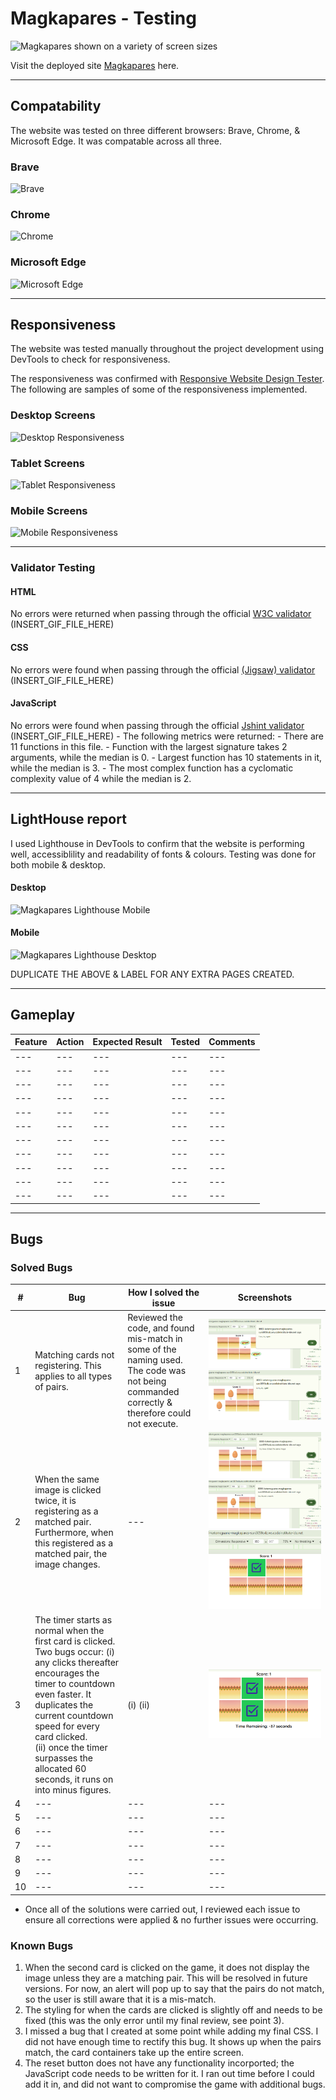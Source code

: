 # Magkapares - Testing

![Magkapares shown on a variety of screen sizes](INSERT_FILE_HERE)

Visit the deployed site [Magkapares](INSERT_LINK_HERE) here.


---

## Compatability

The website was tested on three different browsers: Brave, Chrome, & Microsoft Edge. It was compatable across all three.

  ### Brave
  ![Brave](INSERT_GIF_FILE_HERE)


  ### Chrome
  ![Chrome](INSERT_GIF_FILE_HERE)

  ### Microsoft Edge
  ![Microsoft Edge](INSERT_GIF_FILE_HERE)



---


## Responsiveness

The website was tested manually throughout the project development using DevTools to check for responsiveness.

The responsiveness was confirmed with [Responsive Website Design Tester](https://responsivedesignchecker.com/). The following are samples of some of the responsiveness implemented.


  ### Desktop Screens
  ![Desktop Responsiveness](INSERT_GIF_FILE_HERE)


  ### Tablet Screens
  ![Tablet Responsiveness](INSERT_GIF_FILE_HERE)


  ### Mobile Screens
  ![Mobile Responsiveness](INSERT_GIF_FILE_HERE)


---


### Validator Testing

#### HTML
  No errors were returned when passing through the official [W3C validator](https://validator.w3.org/nu/?doc=https%3A%2F%2Fcode-institute-org.github.io%2Flove-maths%2F)
  (INSERT_GIF_FILE_HERE)

#### CSS
  No errors were found when passing through the official [(Jigsaw) validator](https://jigsaw.w3.org/css-validator/validator?uri=https%3A%2F%2Fvalidator.w3.org%2Fnu%2F%3Fdoc%3Dhttps%253A%252F%252Fcode-institute-org.github.io%252Flove-maths%252F&profile=css3svg&usermedium=all&warning=1&vextwarning=&lang=en)
  (INSERT_GIF_FILE_HERE)

#### JavaScript
  No errors were found when passing through the official [Jshint validator](https://jshint.com/)
  (INSERT_GIF_FILE_HERE)
    - The following metrics were returned:
    - There are 11 functions in this file.
    - Function with the largest signature takes 2 arguments, while the median is 0.
    - Largest function has 10 statements in it, while the median is 3.
    - The most complex function has a cyclomatic complexity value of 4 while the median is 2.


---


## LightHouse report


I used Lighthouse in DevTools to confirm that the website is performing well, accessiblility and readability of fonts & colours. Testing was done for both mobile & desktop.

  #### Desktop
  ![Magkapares Lighthouse Mobile](INSERT_FILE_HERE)
  #### Mobile
  ![Magkapares Lighthouse Desktop](INSERT_FILE_HERE)

DUPLICATE THE ABOVE & LABEL FOR ANY EXTRA PAGES CREATED.


---


## Gameplay

| Feature | Action | Expected Result | Tested | Comments |
| --- | --- | --- | --- | --- |
| --- | --- | --- | --- | --- |
| --- | --- | --- | --- | --- |
| --- | --- | --- | --- | --- |
| --- | --- | --- | --- | --- |
| --- | --- | --- | --- | --- |
| --- | --- | --- | --- | --- |
| --- | --- | --- | --- | --- |
| --- | --- | --- | --- | --- |
| --- | --- | --- | --- | --- |
| --- | --- | --- | --- | --- |
| --- | --- | --- | --- | --- |


---

## Bugs

  ### Solved Bugs

  | # | Bug | How I solved the issue | Screenshots |
  | --- | --- | --- | --- |
  | 1 | Matching cards not registering. This applies to all types of pairs.  | Reviewed the code, and found mis-match in some of the naming used. The code was not being commanded correctly & therefore could not execute. | ![Not Matching 1](assets/images/bugs/pairs-not-matching-1.PNG)  ![Not Matching 2](assets/images/bugs/pairs-not-matching-2.PNG) |
  | 2 | When the same image is clicked twice, it is registering as a matched pair. Furthermore, when this registered as a matched pair, the image changes. | --- | ![Click Same Image 1](assets/images/bugs/click-same-image-1.PNG) ![Click Same Image 2](assets/images/bugs/click-same-image-2.PNG) ![Click Same Image 3](assets/images/bugs/click-same-image-3.PNG) |
  | 3 | The timer starts as normal when the first card is clicked. Two bugs occur: (i) any clicks thereafter encourages the timer to countdown even faster. It duplicates the current countdown speed for every card clicked. <br> (ii) once the timer surpasses the allocated 60 seconds, it runs on into minus figures. | (i) (ii) | ![Timer Glitch](assets/images/bugs/timer-glitch.PNG) |
  | 4 | --- | --- | --- |
  | 5 | --- | --- | --- |
  | 6 | --- | --- | --- |
  | 7 | --- | --- | --- |
  | 8 | --- | --- | --- |
  | 9 | --- | --- | --- |
  | 10 | --- | --- | --- |



  - Once all of the solutions were carried out, I reviewed each issue to ensure all corrections were applied & no further issues were occurring.

  ### Known Bugs

  1. When the second card is clicked on the game, it does not display the image unless they are a matching pair. This will be resolved in future versions. For now, an alert will pop up to say that the pairs do not match, so the user is still aware that it is a mis-match.
  2. The styling for when the cards are clicked is slightly off and needs to be fixed (this was the only error until my final review, see point 3).
  3. I missed a bug that I created at some point while adding my final CSS. I did not have enough time to rectify this bug. It shows up when the pairs match, the card containers take up the entire screen.
  4. The reset button does not have any functionality incorported; the JavaScript code needs to be written for it. I ran out time before I could add it in, and did not want to compromise the game with additional bugs.
